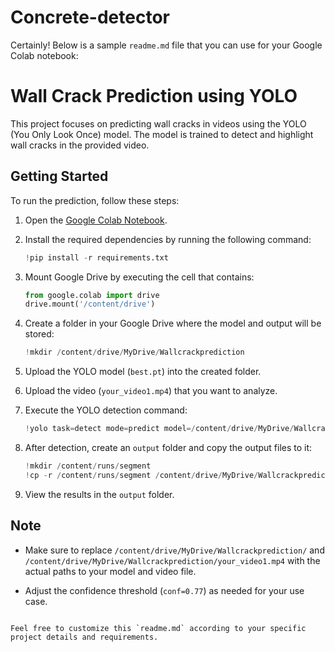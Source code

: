# Concrete-detector
Certainly! Below is a sample `readme.md` file that you can use for your Google Colab notebook:

# Wall Crack Prediction using YOLO

This project focuses on predicting wall cracks in videos using the YOLO (You Only Look Once) model. The model is trained to detect and highlight wall cracks in the provided video.

## Getting Started

To run the prediction, follow these steps:

1. Open the [Google Colab Notebook](https://colab.research.google.com/drive/1ubRZDcQbxmYXroPqvQOwULztfHNRbWLT?authuser=2#scrollTo=v3DhIODpRwtr).

2. Install the required dependencies by running the following command:
   ```python
   !pip install -r requirements.txt
   ```

3. Mount Google Drive by executing the cell that contains:
   ```python
   from google.colab import drive
   drive.mount('/content/drive')
   ```

4. Create a folder in your Google Drive where the model and output will be stored:
   ```python
   !mkdir /content/drive/MyDrive/Wallcrackprediction
   ```

5. Upload the YOLO model (`best.pt`) into the created folder.

6. Upload the video (`your_video1.mp4`) that you want to analyze.

7. Execute the YOLO detection command:
   ```python
   !yolo task=detect mode=predict model=/content/drive/MyDrive/Wallcrackprediction/best.pt conf=0.77 source=/content/drive/MyDrive/Wallcrackprediction/your_video1.mp4
   ```

8. After detection, create an `output` folder and copy the output files to it:
   ```python
   !mkdir /content/runs/segment
   !cp -r /content/runs/segment /content/drive/MyDrive/Wallcrackprediction/output
   ```

9. View the results in the `output` folder.

## Note
- Make sure to replace `/content/drive/MyDrive/Wallcrackprediction/` and `/content/drive/MyDrive/Wallcrackprediction/your_video1.mp4` with the actual paths to your model and video file.

- Adjust the confidence threshold (`conf=0.77`) as needed for your use case.
```

Feel free to customize this `readme.md` according to your specific project details and requirements.
